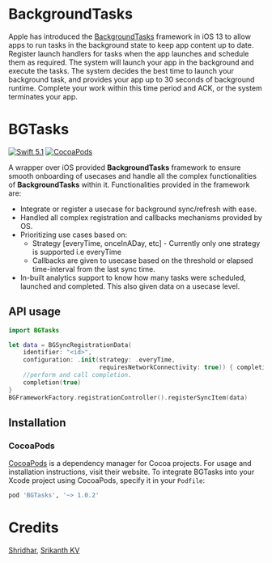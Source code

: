 # BackgroundTasks
Apple has introduced the [BackgroundTasks](https://developer.apple.com/documentation/backgroundtasks) framework in iOS 13 to allow apps to run tasks in the background state to keep app content up to date.
Register launch handlers for tasks when the app launches and schedule them as required. The system will launch your app in the background and execute the tasks. The system decides the best time to launch your background task, and provides your app up to 30 seconds of background runtime. Complete your work within this time period and ACK, or the system terminates your app.

# BGTasks
[![Swift 5.1](https://img.shields.io/badge/Swift-5.1-orange.svg)](https://swift.org)
[![CocoaPods](https://img.shields.io/cocoapods/v/BGTasks.svg)](https://github.com/PhonePe/BGTasks)

A wrapper over iOS provided **BackgroundTasks** framework to ensure smooth onboarding of usecases and handle all the complex functionalities of **BackgroundTasks** within it.
Functionalities provided in the framework are:
- Integrate or register a usecase for background sync/refresh with ease. 
- Handled all complex registration and callbacks mechanisms provided by OS. 
- Prioritizing use cases based on:
  - Strategy [everyTime, onceInADay, etc] - Currently only one strategy is supported i.e everyTime
  - Callbacks are given to usecase based on the threshold or elapsed time-interval from the last sync time.
- In-built analytics support to know how many tasks were scheduled, launched and completed. This also given data on a usecase level. 

## API usage
```swift
import BGTasks

let data = BGSyncRegistrationData(
    identifier: "<id>",
    configuration: .init(strategy: .everyTime,
                         requiresNetworkConnectivity: true)) { completion in
    //perform and call completion.
    completion(true)
}
BGFrameworkFactory.registrationController().registerSyncItem(data)
```

## Installation

### CocoaPods

[CocoaPods](https://cocoapods.org) is a dependency manager for Cocoa projects. For usage and installation instructions, visit their website. To integrate BGTasks into your Xcode project using CocoaPods, specify it in your `Podfile`:

```ruby
pod 'BGTasks', '~> 1.0.2'
```

# Credits
[Shridhar](https://twitter.com/shridhar91),
[Srikanth KV](https://twitter.com/SrikanthVKabadi)
